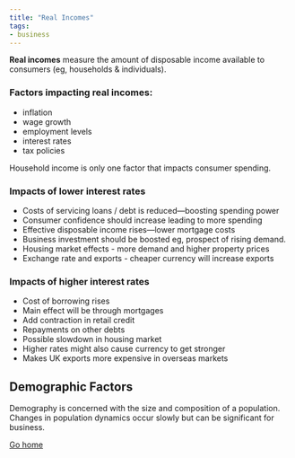 ```yaml
---
title: "Real Incomes"
tags:
- business
---
```


**Real incomes** measure the amount of disposable income available to consumers (eg, households & individuals).

### Factors impacting real incomes:

- inflation
- wage growth
- employment levels
- interest rates
- tax policies


Household income is only one factor that impacts consumer spending.

### Impacts of lower interest rates

- Costs of servicing loans / debt is reduced—boosting spending power
-  Consumer confidence should increase leading to more spending
- Effective disposable income rises—lower mortgage costs
- Business investment should be boosted eg, prospect of rising demand.
- Housing market effects - more demand and higher property prices
- Exchange rate and exports - cheaper currency will increase exports

### Impacts of higher interest rates

- Cost of borrowing rises
- Main effect will be through mortgages 
- Add contraction in retail credit
- Repayments on other debts
- Possible slowdown in housing market
- Higher rates might also cause currency to get stronger
- Makes UK exports more expensive in overseas markets

## Demographic Factors

Demography is concerned with the size and composition of a population. Changes in population dynamics occur slowly but can be significant for business.



[Go home](/)